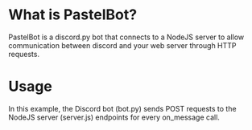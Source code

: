 # What is PastelBot?
PastelBot is a discord.py bot that connects to a NodeJS server to allow communication between discord and your web server through HTTP requests.

# Usage
In this example, the Discord bot (bot.py) sends POST requests to the NodeJS server (server.js) endpoints for every on_message call.
